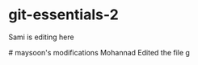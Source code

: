 # git-essentials-2

<p> Sami is editing here </p>
# maysoon's modifications
Mohannad Edited the file
g
